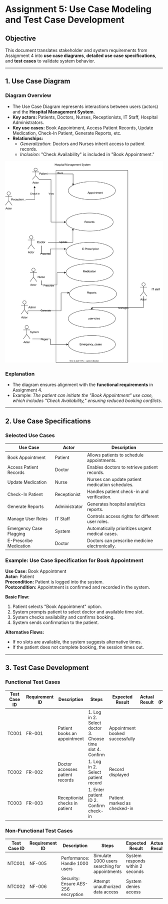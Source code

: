 # Assignment 5: Use Case Modeling and Test Case Development

## Objective
This document translates stakeholder and system requirements from Assignment 4 into **use case diagrams**, **detailed use case specifications**, and **test cases** to validate system behavior.

---

## 1. Use Case Diagram

### **Diagram Overview**
- The Use Case Diagram represents interactions between users (actors) and the **Hospital Management System**.
- **Key actors:** Patients, Doctors, Nurses, Receptionists, IT Staff, Hospital Administrators.
- **Key use cases:** Book Appointment, Access Patient Records, Update Medication, Check-In Patient, Generate Reports, etc.
- **Relationships:**
  - *Generalization*: Doctors and Nurses inherit access to patient records.
  - *Inclusion*: "Check Availability" is included in "Book Appointment."


![Use Case Diagram](Use-case.svg)



### **Explanation**
- The diagram ensures alignment with the **functional requirements** in Assignment 4.
- Example: *The patient can initiate the "Book Appointment" use case, which includes "Check Availability," ensuring reduced booking conflicts.*

---

## 2. Use Case Specifications

### **Selected Use Cases**
| Use Case | Actor | Description |
|----------|-------|-------------|
| Book Appointment | Patient | Allows patients to schedule appointments. |
| Access Patient Records | Doctor | Enables doctors to retrieve patient records. |
| Update Medication | Nurse | Nurses can update patient medication schedules. |
| Check-In Patient | Receptionist | Handles patient check-in and verification. |
| Generate Reports | Administrator | Generates hospital analytics reports. |
| Manage User Roles | IT Staff | Controls access rights for different user roles. |
| Emergency Case Flagging | System | Automatically prioritizes urgent medical cases. |
| E-Prescribe Medication | Doctor | Doctors can prescribe medicine electronically. |

### **Example: Use Case Specification for Book Appointment**

**Use Case:** Book Appointment  
**Actor:** Patient  
**Precondition:** Patient is logged into the system.  
**Postcondition:** Appointment is confirmed and recorded in the system.  

**Basic Flow:**
1. Patient selects "Book Appointment" option.
2. System prompts patient to select doctor and available time slot.
3. System checks availability and confirms booking.
4. System sends confirmation to the patient.

**Alternative Flows:**
- If no slots are available, the system suggests alternative times.
- If the patient does not complete booking, the session times out.

---

## 3. Test Case Development

### **Functional Test Cases**
| Test Case ID | Requirement ID | Description | Steps | Expected Result | Actual Result | Status (Pass/Fail) |
|-------------|---------------|-------------|-------|-----------------|--------------|-----------------|
| TC001 | FR-001 | Patient books an appointment | 1. Log in 2. Select doctor 3. Choose time slot 4. Confirm | Appointment booked successfully | | |
| TC002 | FR-002 | Doctor accesses patient records | 1. Log in 2. Select patient record | Record displayed | | |
| TC003 | FR-003 | Receptionist checks in patient | 1. Enter patient ID 2. Confirm check-in | Patient marked as checked-in | | |

### **Non-Functional Test Cases**
| Test Case ID | Requirement ID | Description | Steps | Expected Result | Actual Result | Status (Pass/Fail) |
|-------------|---------------|-------------|-------|-----------------|--------------|-----------------|
| NTC001 | NF-005 | Performance: Handle 1000 users | Simulate 1000 users searching for appointments | System responds within 2 seconds | | |
| NTC002 | NF-006 | Security: Ensure AES-256 encryption | Attempt unauthorized data access | System denies access | | |
